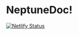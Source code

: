 # NeptuneDoc!

[![Netlify Status](https://api.netlify.com/api/v1/badges/436480f7-fd91-46eb-a4ae-ab1c83ec2b51/deploy-status)](https://app.netlify.com/sites/neptunedocument/deploys)